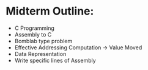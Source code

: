 # Midterm Outline:

* C Programming
* Assembly to C
* Bomblab type problem
* Effective Addressing Computation -> Value Moved
* Data Representation
* Write specific lines of Assembly
